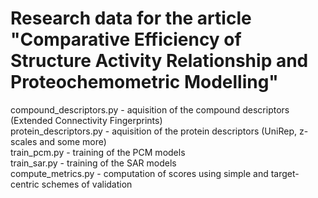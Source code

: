 # Research data for the article "Comparative Efficiency of Structure Activity Relationship and Proteochemometric Modelling"
compound_descriptors.py - aquisition of the compound descriptors (Extended Connectivity Fingerprints)  
protein_descriptors.py - aquisition of the protein descriptors (UniRep, z-scales and some more)  
train_pcm.py - training of the PCM models  
train_sar.py - training of the SAR models  
compute_metrics.py - computation of scores using simple and target-centric schemes of validation
